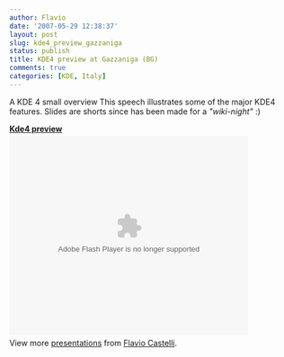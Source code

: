 ```yaml
---
author: Flavio
date: '2007-05-29 12:38:37'
layout: post
slug: kde4_preview_gazzaniga
status: publish
title: KDE4 preview at Gazzaniga (BG)
comments: true
categories: [KDE, Italy]
---
```


A KDE 4 small overview This speech illustrates some of the major KDE4
features. Slides are shorts since has been made for a _"wiki-night"_ :)

<div style="width:425px" id="__ss_12640108"><strong style="display:block;margin:12px 0 4px"><a href="http://www.slideshare.net/fcastelli/kde4-preview" title="Kde4 preview">Kde4 preview</a></strong><object id="__sse12640108" width="425" height="355"><param name="movie" value="http://static.slidesharecdn.com/swf/ssplayer2.swf?doc=kde4-preview-120422101452-phpapp02&stripped_title=kde4-preview&userName=fcastelli" /><param name="allowFullScreen" value="true"/><param name="allowScriptAccess" value="always"/><param name="wmode" value="transparent"/><embed name="__sse12640108" src="http://static.slidesharecdn.com/swf/ssplayer2.swf?doc=kde4-preview-120422101452-phpapp02&stripped_title=kde4-preview&userName=fcastelli" type="application/x-shockwave-flash" allowscriptaccess="always" allowfullscreen="true" wmode="transparent" width="425" height="355"></embed></object><div style="padding:5px 0 12px">View more <a href="http://www.slideshare.net/">presentations</a> from <a href="http://www.slideshare.net/fcastelli">Flavio Castelli</a>.</div></div>

